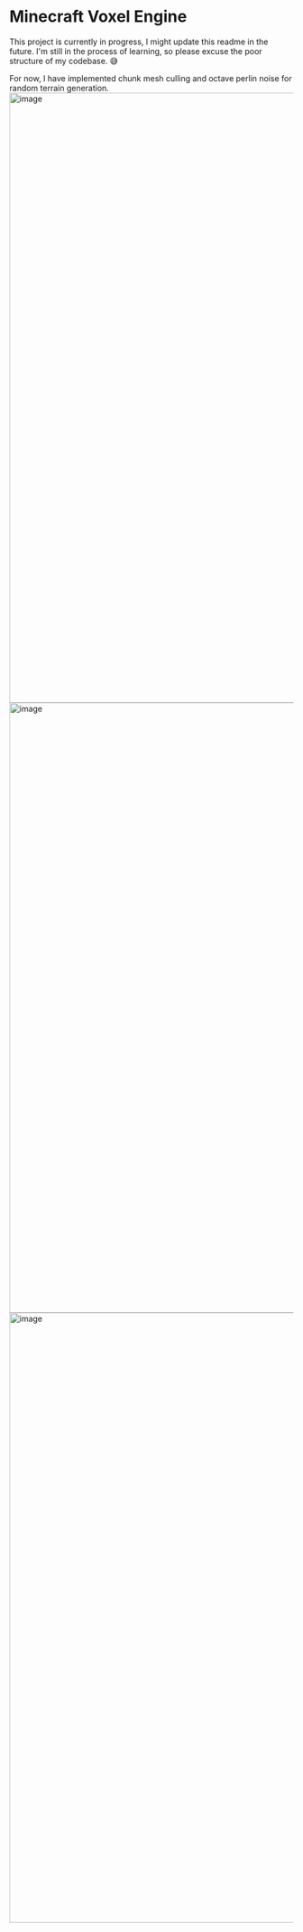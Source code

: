 # Minecraft Voxel Engine
This project is currently in progress, I might update this readme in the future. 
I'm still in the process of learning, so please excuse the poor structure of my codebase. 😅

For now, I have implemented chunk mesh culling and octave perlin noise for random terrain generation.
<img width="1920" height="1080" alt="image" src="https://github.com/user-attachments/assets/685a18d2-e427-423d-b51a-ebc4a84836e9" />
<img width="1920" height="1080" alt="image" src="https://github.com/user-attachments/assets/396a92c9-a786-4da0-bba7-ce46bf0c8261" />
<img width="1920" height="1080" alt="image" src="https://github.com/user-attachments/assets/56736172-18ff-4970-b240-7462a921f49e" />
